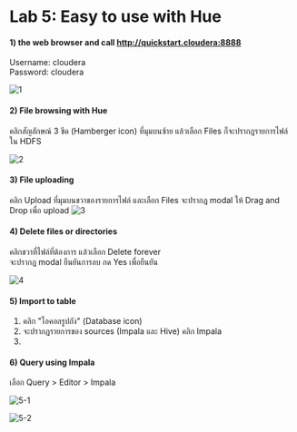 # Lab 5: Easy to use with Hue

#### 1) the web browser and call http://quickstart.cloudera:8888  

Username: cloudera  
Password: cloudera  

![1](https://github.com/innosoft-mis/de/blob/master/lab/img/05/01.png)

#### 2) File browsing with Hue

คลิกสัญลักษณ์ 3 ขีด (Hamberger icon) ที่มุมบนซ้าย แล้วเลือก Files 
ก็จะปรากฎรายการไฟล์ใน HDFS

![2](https://github.com/innosoft-mis/de/blob/master/lab/img/05/02.png)
 
#### 3) File uploading 

คลิก Upload ที่มุมบนขวาของรายการไฟล์ และเลือก Files จะปรากฎ modal ให้ Drag and Drop เพื่อ upload
![3](https://github.com/innosoft-mis/de/blob/master/lab/img/05/03.png)
 
#### 4) Delete files or directories

คลิกขวาที่ไฟล์ที่ต้องการ แล้วเลือก Delete forever  
จะปรากฎ modal ยืนยันการลบ กด Yes เพื่อยืนยัน

![4](https://github.com/innosoft-mis/de/blob/master/lab/img/05/04.png)

#### 5) Import to table

1. คลิก "ไอคอลรูปถัง" (Database icon)
2. จะปรากฏรายการของ sources (Impala และ Hive) คลิก Impala
3. 

#### 6) Query using Impala

เลือก Query > Editor > Impala

![5-1](https://github.com/innosoft-mis/de/blob/master/lab/img/05/05-1.png)

![5-2](https://github.com/innosoft-mis/de/blob/master/lab/img/05/05-2.png)
 
 
